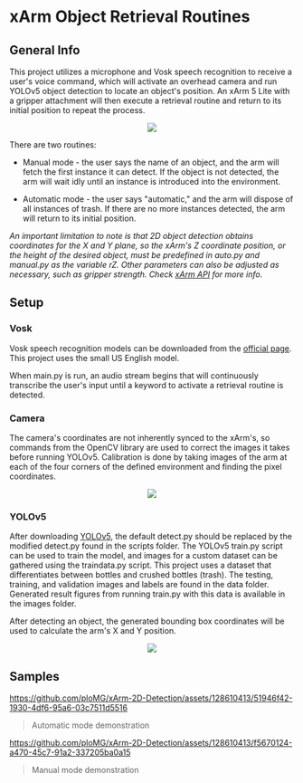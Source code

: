 # xArm Object Retrieval Routines

##  General Info

This project utilizes a microphone and Vosk speech recognition to receive a user's voice command, which will activate an overhead camera and run YOLOv5 object detection to locate an object's position. An xArm 5 Lite with a gripper attachment will then execute a retrieval routine and return to its initial position to repeat the process.

<p align="center">
  <img src="https://github.com/ploMG/xArm-2D-Detection/assets/128610413/c0471c78-a205-4b13-ae64-b030bdcbcbda">
</p>
  
There are two routines:

* Manual mode - the user says the name of an object, and the arm will fetch the first instance it can detect. If the object is not detected, the arm will wait idly until an instance is introduced into the environment.

* Automatic mode - the user says "automatic," and the arm will dispose of all instances of trash. If there are no more instances detected, the arm will return to its initial position.

*An important limitation to note is that 2D object detection obtains coordinates for the X and Y plane, so the xArm's Z coordinate position, or the height of the desired object, must be predefined in auto.py and manual.py as the variable rZ. Other parameters can also be adjusted as necessary, such as gripper strength. Check [xArm API](https://github.com/xArm-Developer/xArm-Python-SDK/blob/master/doc/api/xarm_api.md) for more info.*


## Setup

### Vosk

Vosk speech recognition models can be downloaded from the [official page](https://alphacephei.com/vosk/models). This project uses the small US English model.

When main.py is run, an audio stream begins that will continuously transcribe the user's input until a keyword to activate a retrieval routine is detected.

### Camera

The camera's coordinates are not inherently synced to the xArm's, so commands from the OpenCV library are used to correct the images it takes before running YOLOv5. Calibration is done by taking images of the arm at each of the four corners of the defined environment and finding the pixel coordinates.

<p align="center">
  <img src="https://github.com/ploMG/xArm-2D-Detection/assets/128610413/1d47ea77-cd9d-4987-bfbb-1c3494917e13">
</p>

### YOLOv5

After downloading [YOLOv5](https://github.com/ultralytics/yolov5), the default detect.py should be replaced by the modified detect.py found in the scripts folder. The YOLOv5 train.py script can be used to train the model, and images for a custom dataset can be gathered using the traindata.py script. This project uses a dataset that differentiates between bottles and crushed bottles (trash). The testing, training, and validation images and labels are found in the data folder. Generated result figures from running train.py with this data is available in the images folder.

After detecting an object, the generated bounding box coordinates will be used to calculate the arm's X and Y position.

<p align="center">
  <img src="https://github.com/ploMG/xArm-2D-Detection/assets/128610413/3f577b51-995b-4418-9c5c-0a188fcb12a9">
</p>


## Samples

https://github.com/ploMG/xArm-2D-Detection/assets/128610413/51946f42-1930-4df6-95a6-03c7511d5516

> Automatic mode demonstration

https://github.com/ploMG/xArm-2D-Detection/assets/128610413/f5670124-a470-45c7-91a2-337205ba0a15

> Manual mode demonstration
